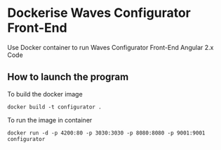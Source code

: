 # Dockerise Waves Configurator Front-End
Use Docker container to run Waves Configurator Front-End Angular 2.x Code

## How to launch the program

To build the docker image

```docker build -t configurator .```

To run the image in container

```docker run -d -p 4200:80 -p 3030:3030 -p 8080:8080 -p 9001:9001 configurator```


